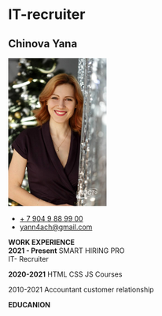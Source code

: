 
# IT-recruiter
## Chinova Yana
<div> 
<!-- ![](Chinova_foto1.jpg) -->
  <img src="Chinova_foto1.jpg" alt="photo" width="200"/>
  <ul> 
    <li><a href="tel:+79049889900">+ 7 904 9 88 99 00</a></li>
    <li><a href="mailto:yann4ach@gmail.com">yann4ach@gmail.com</a></b>
  </ul>
</div> 

<div>
  <p><b>WORK EXPERIENCE</b><br>
      <b>2021 - Present</b>  SMART HIRING PRO <br> IT- Recruiter</p>
</div>
<p><b>2020-2021</b> HTML CSS JS Courses</p>
<p>2010-2021 Accountant customer relationship  </p>

<p><b>EDUCANION </b><br>
